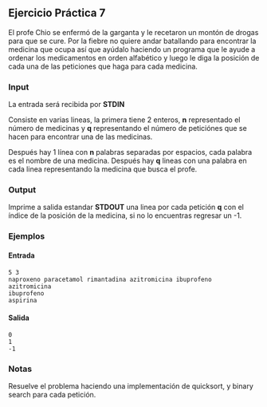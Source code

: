## Ejercicio Práctica 7

El profe Chio se enfermó de la garganta y le recetaron un montón de drogas para que se cure. Por la fiebre no quiere andar batallando para encontrar la medicina que ocupa así que ayúdalo haciendo un programa que le ayude a ordenar los medicamentos en orden alfabético y luego le diga la posición de cada una de las peticiones que haga para cada medicina.

### Input

La entrada será recibida por **STDIN**

Consiste en varias lineas, la primera tiene 2 enteros, **n** representado el número de medicinas y **q** representando el número de peticiónes que se hacen para encontrar una de las medicinas.

Después hay 1 línea con **n** palabras separadas por espacios, cada palabra es el nombre de una medicina.
Después hay **q** lineas con una palabra en cada linea representando la medicina que busca el profe.

### Output

Imprime a salida estandar **STDOUT** una linea por cada petición **q** con el índice de la posición de la medicina, si no lo encuentras regresar un -1.

### Ejemplos

#### Entrada
```
5 3
naproxeno paracetamol rimantadina azitromicina ibuprofeno
azitromicina
ibuprofeno
aspirina
```
#### Salida

```
0
1
-1
```

### Notas

Resuelve el problema haciendo una implementación de quicksort, y binary search para cada petición.